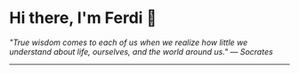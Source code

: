 <h1>Hi there, I'm Ferdi 👋</h1>

<p><em>
  "True wisdom comes to each of us when we realize how little we understand about life, ourselves, and the world around us." — Socrates
</em></p>

---
